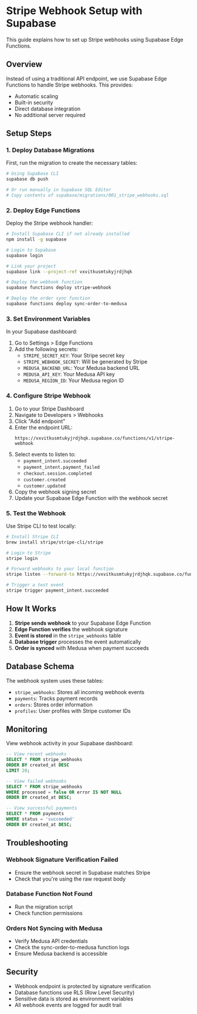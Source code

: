 # Stripe Webhook Setup with Supabase

This guide explains how to set up Stripe webhooks using Supabase Edge Functions.

## Overview

Instead of using a traditional API endpoint, we use Supabase Edge Functions to handle Stripe webhooks. This provides:
- Automatic scaling
- Built-in security
- Direct database integration
- No additional server required

## Setup Steps

### 1. Deploy Database Migrations

First, run the migration to create the necessary tables:

```bash
# Using Supabase CLI
supabase db push

# Or run manually in Supabase SQL Editor
# Copy contents of supabase/migrations/001_stripe_webhooks.sql
```

### 2. Deploy Edge Functions

Deploy the Stripe webhook handler:

```bash
# Install Supabase CLI if not already installed
npm install -g supabase

# Login to Supabase
supabase login

# Link your project
supabase link --project-ref vxvitkusmtukyjrdjhqk

# Deploy the webhook function
supabase functions deploy stripe-webhook

# Deploy the order sync function
supabase functions deploy sync-order-to-medusa
```

### 3. Set Environment Variables

In your Supabase dashboard:
1. Go to Settings > Edge Functions
2. Add the following secrets:
   - `STRIPE_SECRET_KEY`: Your Stripe secret key
   - `STRIPE_WEBHOOK_SECRET`: Will be generated by Stripe
   - `MEDUSA_BACKEND_URL`: Your Medusa backend URL
   - `MEDUSA_API_KEY`: Your Medusa API key
   - `MEDUSA_REGION_ID`: Your Medusa region ID

### 4. Configure Stripe Webhook

1. Go to your Stripe Dashboard
2. Navigate to Developers > Webhooks
3. Click "Add endpoint"
4. Enter the endpoint URL:
   ```
   https://vxvitkusmtukyjrdjhqk.supabase.co/functions/v1/stripe-webhook
   ```
5. Select events to listen to:
   - `payment_intent.succeeded`
   - `payment_intent.payment_failed`
   - `checkout.session.completed`
   - `customer.created`
   - `customer.updated`
6. Copy the webhook signing secret
7. Update your Supabase Edge Function with the webhook secret

### 5. Test the Webhook

Use Stripe CLI to test locally:

```bash
# Install Stripe CLI
brew install stripe/stripe-cli/stripe

# Login to Stripe
stripe login

# Forward webhooks to your local function
stripe listen --forward-to https://vxvitkusmtukyjrdjhqk.supabase.co/functions/v1/stripe-webhook

# Trigger a test event
stripe trigger payment_intent.succeeded
```

## How It Works

1. **Stripe sends webhook** to your Supabase Edge Function
2. **Edge Function verifies** the webhook signature
3. **Event is stored** in the `stripe_webhooks` table
4. **Database trigger** processes the event automatically
5. **Order is synced** with Medusa when payment succeeds

## Database Schema

The webhook system uses these tables:

- `stripe_webhooks`: Stores all incoming webhook events
- `payments`: Tracks payment records
- `orders`: Stores order information
- `profiles`: User profiles with Stripe customer IDs

## Monitoring

View webhook activity in your Supabase dashboard:

```sql
-- View recent webhooks
SELECT * FROM stripe_webhooks 
ORDER BY created_at DESC 
LIMIT 20;

-- View failed webhooks
SELECT * FROM stripe_webhooks 
WHERE processed = false OR error IS NOT NULL
ORDER BY created_at DESC;

-- View successful payments
SELECT * FROM payments 
WHERE status = 'succeeded'
ORDER BY created_at DESC;
```

## Troubleshooting

### Webhook Signature Verification Failed
- Ensure the webhook secret in Supabase matches Stripe
- Check that you're using the raw request body

### Database Function Not Found
- Run the migration script
- Check function permissions

### Orders Not Syncing with Medusa
- Verify Medusa API credentials
- Check the sync-order-to-medusa function logs
- Ensure Medusa backend is accessible

## Security

- Webhook endpoint is protected by signature verification
- Database functions use RLS (Row Level Security)
- Sensitive data is stored as environment variables
- All webhook events are logged for audit trail